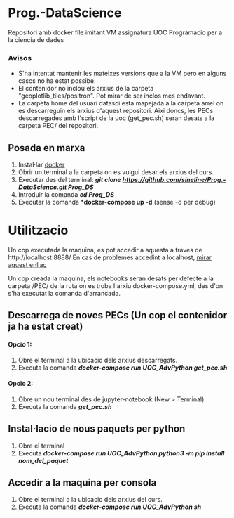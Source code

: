 # Prog.-DataScience
Repositori amb docker file imitant VM assignatura UOC Programacio per a la ciencia de dades

### Avisos
- S'ha intentat mantenir les mateixes versions que a la VM pero en alguns casos no ha estat possibe.
- El contenidor no inclou els arxius de la carpeta "geoplotlib_tiles/positron". Pot mirar de ser inclos mes endavant.
- La carpeta home del usuari datasci esta mapejada a la carpeta arrel on es descarreguin els arxius d'aquest repositori. Aixi doncs, les PECs descarregades amb l'script de la uoc (get_pec.sh) seran desats a la carpeta PEC/ del repositori. 


## Posada en marxa

1. Instal·lar [docker](https://docs.docker.com/install/)
2. Obrir un terminal a la carpeta on es vulgui desar els arxius del curs.
3. Executar des del terminal: ***git clone https://github.com/sineline/Prog.-DataScience.git Prog_DS***
4. Introduir la comanda ***cd Prog_DS***
2. Executar la comanda ***docker-compose up -d** (sense -d per debug)

# Utilitzacio

Un cop executada la maquina, es pot accedir a aquesta a traves de http://localhost:8888/
En cas de problemes accedint a localhost, [mirar aquest enllaç](https://stackoverflow.com/questions/7580508/getting-chrome-to-accept-self-signed-localhost-certificate)

Un cop creada la maquina, els notebooks seran desats per defecte a la carpeta /PEC/ de la ruta on es troba l'arxiu docker-compose.yml, des d'on s'ha executat la comanda d'arrancada.

## Descarrega de noves PECs (Un cop el contenidor ja ha estat creat)
#### Opcio 1:
1. Obre el terminal a la ubicacio dels arxius descarregats.
2. Executa la comanda ***docker-compose run UOC_AdvPython get_pec.sh***

#### Opcio 2:
1. Obre un nou terminal des de jupyter-notebook (New > Terminal)
2. Executa la comanda ***get_pec.sh***

## Instal·lacio de nous paquets per python
1. Obre el terminal
2. Executa ***docker-compose run UOC_AdvPython python3 -m pip install nom_del_paquet***

## Accedir a la maquina per consola
1. Obre el terminal a la ubicacio dels arxius del curs.
2. Executa la comanda ***docker-compose run UOC_AdvPython sh***
